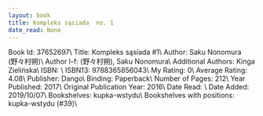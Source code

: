 ```yaml
---
layout: book
title: Kompleks sąsiada  no. 1
date_read: None
---
```


Book Id: 37652697\ 
Title: Kompleks sąsiada #1\ 
Author: Saku Nonomura (野々村朔)\ 
Author l-f: (野々村朔), Saku Nonomura\ 
Additional Authors: Kinga Zielińska\ 
ISBN: \ 
ISBN13: 9788365856043\ 
My Rating: 0\ 
Average Rating: 4.08\ 
Publisher: Dango\ 
Binding: Paperback\ 
Number of Pages: 212\ 
Year Published: 2017\ 
Original Publication Year: 2016\ 
Date Read: \ 
Date Added: 2019/10/07\ 
Bookshelves: kupka-wstydu\ 
Bookshelves with positions: kupka-wstydu (#39)\ 

